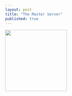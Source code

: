 ```yaml
---
layout: post
title: "The Master Server"
published: true
---
```


<img src="http://octodex.github.com/images/dojocat.jpg" width="200" height="200" />

